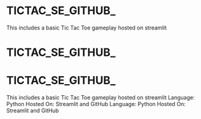 # TICTAC_SE_GITHUB_
This includes a basic Tic Tac Toe gameplay hosted on streamlit
# TICTAC_SE_GITHUB_
# TICTAC_SE_GITHUB_
This includes a basic Tic Tac Toe gameplay hosted on streamlit
Language: Python Hosted On: Streamlit and GitHub
Language: Python Hosted On: Streamlit and GitHub
